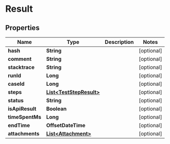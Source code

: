 

# Result


## Properties

| Name | Type | Description | Notes |
|------------ | ------------- | ------------- | -------------|
|**hash** | **String** |  |  [optional] |
|**comment** | **String** |  |  [optional] |
|**stacktrace** | **String** |  |  [optional] |
|**runId** | **Long** |  |  [optional] |
|**caseId** | **Long** |  |  [optional] |
|**steps** | [**List&lt;TestStepResult&gt;**](TestStepResult.md) |  |  [optional] |
|**status** | **String** |  |  [optional] |
|**isApiResult** | **Boolean** |  |  [optional] |
|**timeSpentMs** | **Long** |  |  [optional] |
|**endTime** | **OffsetDateTime** |  |  [optional] |
|**attachments** | [**List&lt;Attachment&gt;**](Attachment.md) |  |  [optional] |



